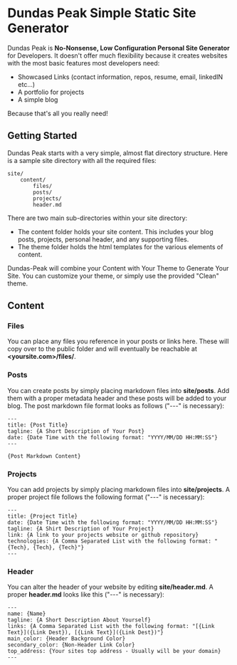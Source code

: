 # Dundas Peak Simple Static Site Generator
Dundas Peak is **No-Nonsense, Low Configuration Personal Site Generator** for Developers. It doesn't offer much flexibility because it  creates websites with the most basic features most developers need:
- Showcased Links (contact information, repos, resume, email, linkedIN etc...)
- A portfolio for projects
- A simple blog

Because that's all you really need!

## Getting Started

Dundas Peak starts with a very simple, almost flat directory structure. Here is a sample site directory with all the required files:

```
site/
    content/
        files/
        posts/
        projects/
        header.md
```

There are two main sub-directories within your site directory:

- The content folder holds your site content. This includes your blog posts, projects, personal header, and any supporting files.
- The theme folder holds the html templates for the various elements of content.

Dundas-Peak will combine your Content with Your Theme to Generate Your Site. You can customize your theme, or simply use the provided "Clean" theme.

## Content

### Files

You can place any files you reference in your posts or links here. These will copy over to the public folder and will eventually be reachable at **<yoursite.com>/files/<your files here>**.

### Posts

You can create posts by simply placing markdown files into **site/posts**. Add them with a proper metadata header and these posts will be added to your blog. The post markdown file format looks as follows ("---" is necessary):

```
---
title: {Post Title}
tagline: {A Short Description of Your Post}
date: {Date Time with the following format: "YYYY/MM/DD HH:MM:SS"}
---

{Post Markdown Content}
```

### Projects

You can add projects by simply placing markdown files into **site/projects**. A proper project file follows the following format ("---" is necessary):

```
---
title: {Project Title}
date: {Date Time with the following format: "YYYY/MM/DD HH:MM:SS"}
tagline: {A Shirt Description of Your Project}
link: {A link to your projects website or github repository}
technologies: {A Comma Separated List with the following format: "{Tech}, {Tech}, {Tech}"}
---
```

### Header

You can alter the header of your website by editing **site/header.md**. A proper **header.md** looks like this ("---" is necessary):
```
---
name: {Name}
tagline: {A Short Description About Yourself}
links: {A Comma Separated List with the following format: "[{Link Text}]({Link Dest}), [{Link Text}]({Link Dest})"}
main_color: {Header Background Color}
secondary_color: {Non-Header Link Color}
top_address: {Your sites top address - Usually will be your domain}
---
```

